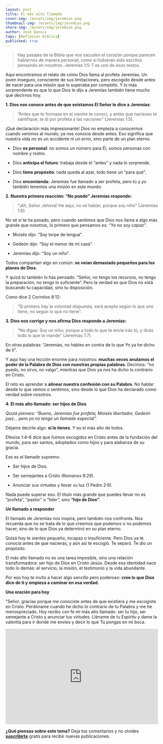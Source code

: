 ```yaml
---
layout: post
title: El más alto llamado
cover-img: /assets/img/jeremias.png
thumbnail-img: /assets/img/jeremias.png 
share-img: /assets/img/jeremias.png
author: José Danois
tags: [Reflexion Bíblica]
published: true
---
```

>Hay pasajes de la Biblia que nos sacuden el corazón porque parecen hablarnos de manera personal, como si hubieran sido escritos pensando en nosotros. Jeremías 1:5-7 es uno de esos textos.

Aquí encontramos el relato de cómo Dios llama al profeta Jeremías. Un joven inseguro, consciente de sus limitaciones, pero escogido desde antes de nacer para una misión que lo superaba por completo. Y lo más sorprendente es que lo que Dios le dijo a Jeremías también tiene mucho que decirnos hoy.

  

**1. Dios nos conoce antes de que existamos El Señor le dice a Jeremías:**

> “Antes que te formase en el vientre te conocí, y antes que nacieses te santifiqué; te di por profeta a las naciones” (Jeremías 1:5).

¡Qué declaración más impresionante! Dios no empieza a conocernos cuando venimos al mundo; ya nos conocía desde antes. Eso significa que nuestra vida no es un accidente ni un error, sino parte de un plan eterno.

-   Dios  **es personal**: no somos un número para Él, somos personas con nombre y rostro.

-   Dios  **anticipa el futuro**: trabaja desde el “antes” y nada lo sorprende.

-   Dios  **tiene propósito**: nada queda al azar, todo tiene un “para qué”.

-   Dios  **encomienda**: Jeremías fue llamado a ser profeta, pero tú y yo también tenemos una misión en este mundo.

  

**2. Nuestra primera reacción: “No puedo” Jeremías responde:**

> “¡Ah, Señor Jehová! He aquí, no sé hablar, porque soy niño” (Jeremías 1:6).

No sé si te ha pasado, pero cuando sentimos que Dios nos llama a algo más grande que nosotros, lo primero que pensamos es:  _“Yo no soy capaz”._

-   Moisés dijo: “Soy torpe de lengua”.

-   Gedeón dijo: “Soy el menor de mi casa”.

-   Jeremías dijo: “Soy un niño”.

Todos compartían algo en común:  **se veían demasiado pequeños para los planes de Dios.**

Y quizá tú también lo has pensado. “Señor, no tengo los recursos, no tengo la preparación, no tengo lo suficiente”. Pero la verdad es que Dios no está buscando tu capacidad, sino tu disposición.

Como dice 2 Corintios 8:12:

> “Si primero hay la voluntad dispuesta, será acepta según lo que uno tiene, no según lo que no tiene”.

  

**3. Dios nos corrige y nos afirma Dios responde a Jeremías:**

> “No digas: Soy un niño; porque a todo lo que te envíe irás tú, y dirás todo lo que te mande” (Jeremías 1:7).

En otras palabras: “Jeremías, no hables en contra de lo que Yo ya he dicho de ti”.

Y aquí hay una lección enorme para nosotros:  **muchas veces anulamos el poder de la Palabra de Dios con nuestras propias palabras**. Decimos: “no puedo, no sirvo, no valgo”, mientras que Dios ya nos ha dicho lo contrario en Cristo.

El reto es aprender a  **alinear nuestra confesión con su Palabra**. No hablar desde lo que vemos o sentimos, sino desde lo que Dios ha declarado como verdad sobre nosotros.

  

**4. El más alto llamado: ser hijos de Dios**

_Quizá pienses: “Bueno, Jeremías fue profeta, Moisés libertador, Gedeón juez… pero yo no tengo un llamado especial”._

Déjame decirte algo:  **sí lo tienes**. Y es el más alto de todos.

Efesios 1:4–6 dice que fuimos escogidos en Cristo antes de la fundación del mundo, para ser santos, adoptados como hijos y para alabanza de su gracia.

Ese es el llamado supremo:

-   Ser hijos de Dios.

-   Ser semejantes a Cristo (Romanos 8:29).

-   Anunciar sus virtudes y llevar su luz (1 Pedro 2:9).

Nada puede superar eso. El título más grande que puedes llevar no es “profeta”, “pastor” o “líder”, sino  **“hijo de Dios”**.

  

**Un llamado a responder**

El llamado de Jeremías nos inspira, pero también nos confronta. Nos recuerda que no se trata de lo que creemos que podemos o no podemos hacer, sino de lo que Dios ya determinó en su plan eterno.

Quizá hoy te sientes pequeño, incapaz o insuficiente. Pero Dios ya te conocía antes de que nacieras, y aún así te escogió. Te separó. Te dio un propósito.

El más alto llamado no es una tarea imposible, sino una relación transformadora: ser hijo de Dios en Cristo Jesús. Desde esa identidad nace todo lo demás: el servicio, la misión, el testimonio y la vida abundante.

Por eso hoy te invito a hacer algo sencillo pero poderoso:  **cree lo que Dios dice de ti y empieza a caminar en esa verdad.**

  

**Una oración para hoy**

“Señor, gracias porque me conociste antes de que existiera y me escogiste en Cristo. Perdóname cuando he dicho lo contrario de tu Palabra y me he menospreciado. Hoy recibo con fe mi más alto llamado: ser tu hijo, ser semejante a Cristo y anunciar tus virtudes. Lléname de tu Espíritu y dame la valentía para ir donde me envíes y decir lo que Tú pongas en mi boca.

<iframe width="100%" height="315" src="https://www.youtube.com/embed/SdoEN8zrXiM?si=nBpYlXv0EBz1S-EZ" title="YouTube video player" frameborder="0" allow="accelerometer; autoplay; clipboard-write; encrypted-media; gyroscope; picture-in-picture; web-share" referrerpolicy="strict-origin-when-cross-origin" allowfullscreen></iframe>

**¿Qué piensas sobre este tema?** Deja tus comentarios y no olvides **[suscribirte](https://www.feedio.co/@jdanois)** gratis para recibir nuevas publicaciones.
<!--stackedit_data:
eyJoaXN0b3J5IjpbMTk4MDgxMDQ3XX0=
-->